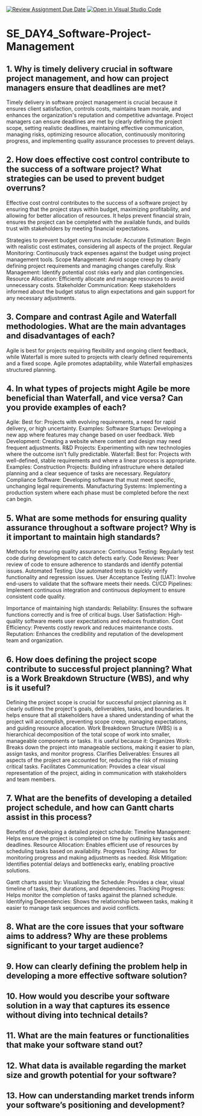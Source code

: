 [![Review Assignment Due Date](https://classroom.github.com/assets/deadline-readme-button-22041afd0340ce965d47ae6ef1cefeee28c7c493a6346c4f15d667ab976d596c.svg)](https://classroom.github.com/a/9pw6JKcu)
[![Open in Visual Studio Code](https://classroom.github.com/assets/open-in-vscode-2e0aaae1b6195c2367325f4f02e2d04e9abb55f0b24a779b69b11b9e10269abc.svg)](https://classroom.github.com/online_ide?assignment_repo_id=15690660&assignment_repo_type=AssignmentRepo)
# SE_DAY4_Software-Project-Management
## 1. Why is timely delivery crucial in software project management, and how can project managers ensure that deadlines are met?
Timely delivery in software project management is crucial because it ensures client satisfaction, controls costs, maintains team morale, and enhances the organization's reputation and competitive advantage.
Project managers can ensure deadlines are met by clearly defining the project scope, setting realistic deadlines, maintaining effective communication, managing risks, optimizing resource allocation, continuously monitoring progress, and implementing quality assurance processes to prevent delays.


## 2. How does effective cost control contribute to the success of a software project? What strategies can be used to prevent budget overruns?
Effective cost control contributes to the success of a software project by ensuring that the project stays within budget, maximizing profitability, and allowing for better allocation of resources. It helps prevent financial strain, ensures the project can be completed with the available funds, and builds trust with stakeholders by meeting financial expectations.

Strategies to prevent budget overruns include:
Accurate Estimation: Begin with realistic cost estimates, considering all aspects of the project.
Regular Monitoring: Continuously track expenses against the budget using project management tools.
Scope Management: Avoid scope creep by clearly defining project requirements and managing changes carefully.
Risk Management: Identify potential cost risks early and plan contingencies.
Resource Allocation: Efficiently allocate and manage resources to avoid unnecessary costs.
Stakeholder Communication: Keep stakeholders informed about the budget status to align expectations and gain support for any necessary adjustments.

## 3. Compare and contrast Agile and Waterfall methodologies. What are the main advantages and disadvantages of each?
Agile is best for projects requiring flexibility and ongoing client feedback, while Waterfall is more suited to projects with clearly defined requirements and a fixed scope. 
Agile promotes adaptability, while Waterfall emphasizes structured planning.


## 4. In what types of projects might Agile be more beneficial than Waterfall, and vice versa? Can you provide examples of each?
Agile:
Best for: Projects with evolving requirements, a need for rapid delivery, or high uncertainty.
Examples:
Software Startups: Developing a new app where features may change based on user feedback.
Web Development: Creating a website where content and design may need frequent adjustments.
R&D Projects: Experimenting with new technologies where the outcome isn't fully predictable.
Waterfall:
Best for: Projects with well-defined, stable requirements and where a linear process is appropriate.
Examples:
Construction Projects: Building infrastructure where detailed planning and a clear sequence of tasks are necessary.
Regulatory Compliance Software: Developing software that must meet specific, unchanging legal requirements.
Manufacturing Systems: Implementing a production system where each phase must be completed before the next can begin.

## 5. What are some methods for ensuring quality assurance throughout a software project? Why is it important to maintain high standards?
Methods for ensuring quality assurance:
Continuous Testing: Regularly test code during development to catch defects early.
Code Reviews: Peer review of code to ensure adherence to standards and identify potential issues.
Automated Testing: Use automated tests to quickly verify functionality and regression issues.
User Acceptance Testing (UAT): Involve end-users to validate that the software meets their needs.
CI/CD Pipelines: Implement continuous integration and continuous deployment to ensure consistent code quality.

Importance of maintaining high standards:
Reliability: Ensures the software functions correctly and is free of critical bugs.
User Satisfaction: High-quality software meets user expectations and reduces frustration.
Cost Efficiency: Prevents costly rework and reduces maintenance costs.
Reputation: Enhances the credibility and reputation of the development team and organization.

## 6. How does defining the project scope contribute to successful project planning? What is a Work Breakdown Structure (WBS), and why is it useful?
Defining the project scope is crucial for successful project planning as it clearly outlines the project's goals, deliverables, tasks, and boundaries. It helps ensure that all stakeholders have a shared understanding of what the project will accomplish, preventing scope creep, managing expectations, and guiding resource allocation.
Work Breakdown Structure (WBS) is a hierarchical decomposition of the total scope of work into smaller, manageable components or tasks. It is useful because it:
Organizes Work: Breaks down the project into manageable sections, making it easier to plan, assign tasks, and monitor progress.
Clarifies Deliverables: Ensures all aspects of the project are accounted for, reducing the risk of missing critical tasks.
Facilitates Communication: Provides a clear visual representation of the project, aiding in communication with stakeholders and team members.

## 7. What are the benefits of developing a detailed project schedule, and how can Gantt charts assist in this process?
Benefits of developing a detailed project schedule:
Timeline Management: Helps ensure the project is completed on time by outlining key tasks and deadlines.
Resource Allocation: Enables efficient use of resources by scheduling tasks based on availability.
Progress Tracking: Allows for monitoring progress and making adjustments as needed.
Risk Mitigation: Identifies potential delays and bottlenecks early, enabling proactive solutions.

Gantt charts assist by:
Visualizing the Schedule: Provides a clear, visual timeline of tasks, their durations, and dependencies.
Tracking Progress: Helps monitor the completion of tasks against the planned schedule.
Identifying Dependencies: Shows the relationship between tasks, making it easier to manage task sequences and avoid conflicts.

## 8. What are the core issues that your software aims to address? Why are these problems significant to your target audience?
## 9. How can clearly defining the problem help in developing a more effective software solution?
## 10. How would you describe your software solution in a way that captures its essence without diving into technical details?
## 11. What are the main features or functionalities that make your software stand out?
## 12. What data is available regarding the market size and growth potential for your software?
## 13. How can understanding market trends inform your software’s positioning and development?

